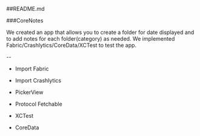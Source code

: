 ##README.md

###CoreNotes

We created an app that allows you to create a folder for date displayed and to add notes for each folder(category) as needed. We implemented Fabric/Crashlytics/CoreData/XCTest to test the app.

--

- Import Fabric

- Import Crashlytics

- PickerView

- Protocol Fetchable

- XCTest

- CoreData

